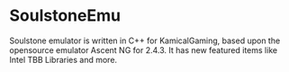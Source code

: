 SoulstoneEmu
============

Soulstone emulator is written in C++ for KamicalGaming, based upon the opensource emulator Ascent NG for 2.4.3. It has new featured items like Intel TBB Libraries and more.
